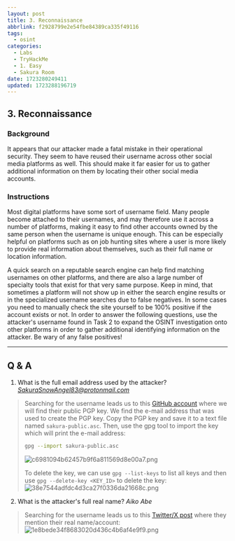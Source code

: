 ```yaml
---
layout: post
title: 3. Reconnaissance
abbrlink: f2928799e2e54fbe84389ca335f49116
tags:
  - osint
categories:
  - Labs
  - TryHackMe
  - 1. Easy
  - Sakura Room
date: 1723280249411
updated: 1723288196719
---
```


## 3. Reconnaissance

### Background

It appears that our attacker made a fatal mistake in their operational security. They seem to have reused their username across other social media platforms as well. This should make it far easier for us to gather additional information on them by locating their other social media accounts.

### Instructions

Most digital platforms have some sort of username field. Many people become attached to their usernames, and may therefore use it across a number of platforms, making it easy to find other accounts owned by the same person when the username is unique enough. This can be especially helpful on platforms such as on job hunting sites where a user is more likely to provide real information about themselves, such as their full name or location information.

A quick search on a reputable search engine can help find matching usernames on other platforms, and there are also a large number of specialty tools that exist for that very same purpose. Keep in mind, that sometimes a platform will not show up in either the search engine results or in the specialized username searches due to false negatives. In some cases you need to manually check the site yourself to be 100% positive if the account exists or not. In order to answer the following questions, use the attacker's username found in Task 2 to expand the OSINT investigation onto other platforms in order to gather additional identifying information on the attacker. Be wary of any false positives!

***

## Q & A

1. What is the full email address used by the attacker?
   *<SakuraSnowAngel83@protonmail.com>*

> Searching for the username leads us to this [GitHub account](https://github.com/sakurasnowangelaiko/PGP/blob/main/publickey) where we will find their public PGP key.
> We find the e-mail address that was used to create the PGP key. Copy the PGP key and save it to a text file named `sakura-public.asc`. Then, use the gpg tool to import the key which will print the e-mail address:
>
> ```sh
> gpg --import sakura-public.asc
> ```
>
> ![c6981094b62457b9f6a811569d8e00a7.png](/resources/c272bd84eec34dc795a94b019f6ca6c2.png)
>
> To delete the key, we can use `gpg --list-keys` to list all keys and then use `gpg --delete-key <KEY_ID>` to delete the key:
> ![38e7544adfdc4d3ca27f0336da21668c.png](/resources/2ce6437bdbd7452080f21a51acd8650b.png)

2. What is the attacker's full real name?
   *Aiko Abe*

> Searching for the username leads us to this [Twitter/X post](https://x.com/SakuraLoverAiko/status/1355364359090757635) where they mention their real name/account:
> ![1e8bede34f8683020d436c4b6af4e9f9.png](/resources/84dd12025ed1425db859840b30a7280d.png)
